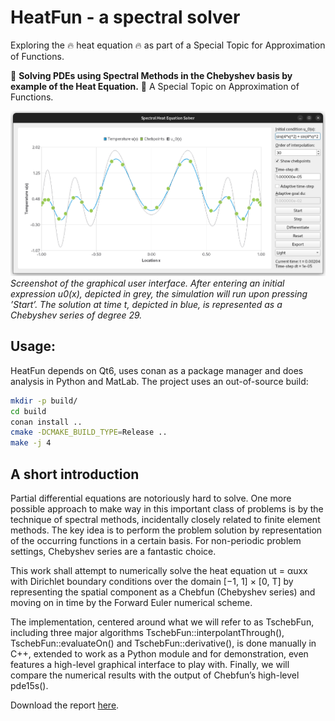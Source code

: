 # HeatFun - a spectral solver

Exploring the :fire: heat equation :fire: as part of a Special Topic for Approximation of Functions.

:rocket: **Solving PDEs using Spectral Methods in the Chebyshev basis by example of the Heat Equation.** :rocket:
A Special Topic on Approximation of Functions.

![Screenshot of the spectral heat equation solver](report/figures/screenshot.png)
_Screenshot of the graphical user interface. After entering an initial expression
u0(x), depicted in grey, the simulation will run upon pressing ’Start’. The solution at
time t, depicted in blue, is represented as a Chebyshev series of degree 29._

## Usage:

HeatFun depends on Qt6, uses conan as a package manager and does analysis in Python and MatLab.
The project uses an out-of-source build:

```bash
mkdir -p build/
cd build
conan install ..
cmake -DCMAKE_BUILD_TYPE=Release ..
make -j 4
```

## A short introduction

Partial differential equations are notoriously hard to solve. One more possible approach
to make way in this important class of problems is by the technique of spectral methods,
incidentally closely related to finite element methods. The key idea is to perform the
problem solution by representation of the occurring functions in a certain basis. For
non-periodic problem settings, Chebyshev series are a fantastic choice.

This work shall attempt to numerically solve the heat equation ut = αuxx
with Dirichlet boundary conditions over the domain [−1, 1] × [0, T] by representing the spatial component as a Chebfun (Chebyshev series) and moving on
in time by the Forward Euler numerical scheme.

The implementation, centered around what we will refer to as TschebFun, including three major algorithms TschebFun::interpolantThrough(),
TschebFun::evaluateOn() and TschebFun::derivative(), is done manually
in C++, extended to work as a Python module and for demonstration, even
features a high-level graphical interface to play with. Finally, we will compare
the numerical results with the output of Chebfun’s high-level pde15s().

Download the report [here](https://raw.githubusercontent.com/MrP01/HeatFun/master/report/report.pdf).
